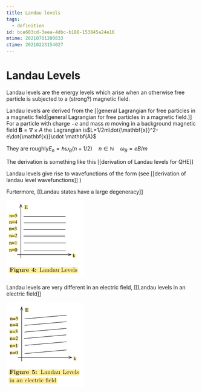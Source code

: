 ```yaml
---
title: Landau levels
tags:
  - definition
id: bce603cd-3eea-4dbc-b188-153845a24e16
mtime: 20210701200833
ctime: 20210223154027
---
```


# Landau Levels

Landau levels are the energy levels which arise when an otherwise free particle is subjected to a (strong?) magnetic field.

Landau levels are derived from the [[general Lagrangian for free particles in a magnetic field|general Lagrangian for free particles in a magnetic field.]] For a particle with charge $-e$ and mass $m$ moving in a background magnetic field  $\mathbf{B}=\nabla\times A$ the Lagrangian is$L=1/2m\dot{\mathbf{x}}^2-e\dot{\mathbf{x}}\cdot \mathbf{A}$

They are roughly$E_n=\hbar\omega_B(n+1/2)\quad n\in\mathbb{N} \quad \omega_B=eB/m$

The derivation is something like this [[derivation of Landau levels for QHE]]

Landau levels give rise to wavefunctions of the form (see [[derivation of landau level wavefunctions]] )

Furtermore, [[Landau states have a large degeneracy]]

![](./media/landaulevels.png)

Landau levels are very different in an electric field, [[Landau levels in an electric field]]

![](./media/landaulevelselectricfield.png)
